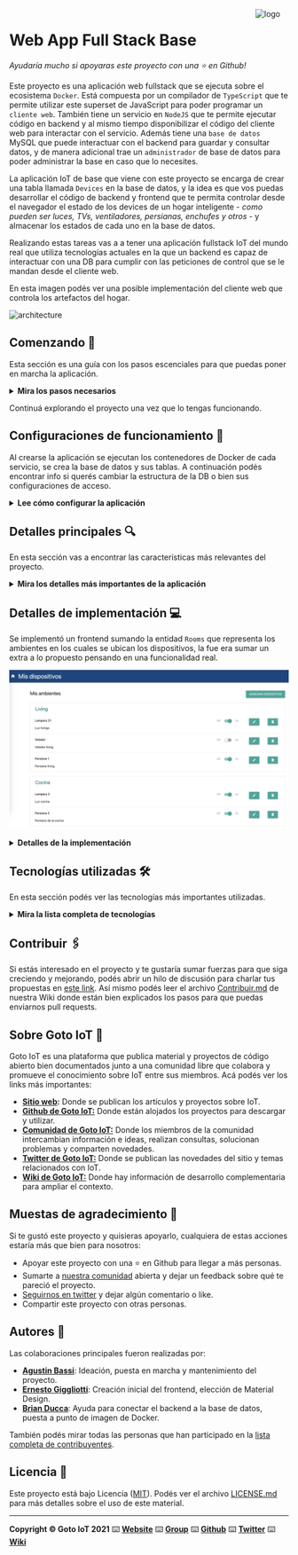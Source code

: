 <a href="https://www.gotoiot.com/">
    <img src="doc/gotoiot-logo.png" alt="logo" title="Goto IoT" align="right" width="60" height="60" />
</a>

Web App Full Stack Base
=======================

*Ayudaría mucho si apoyaras este proyecto con una ⭐ en Github!*

Este proyecto es una aplicación web fullstack que se ejecuta sobre el ecosistema `Docker`. Está compuesta por un compilador de `TypeScript` que te permite utilizar este superset de JavaScript para poder programar un `cliente web`. También tiene un servicio en `NodeJS` que te permite ejecutar código en backend y al mismo tiempo disponibilizar el código del cliente web para interactar con el servicio. Además tiene una `base de datos` MySQL que puede interactuar con el backend para guardar y consultar datos, y de manera adicional trae un `administrador` de base de datos para poder administrar la base en caso que lo necesites.

La aplicación IoT de base que viene con este proyecto se encarga de crear una tabla llamada `Devices` en la base de datos, y la idea es que vos puedas desarrollar el código de backend y frontend que te permita controlar desde el navegador el estado de los devices de un hogar inteligente - *como pueden ser luces, TVs, ventiladores, persianas, enchufes y otros* - y almacenar los estados de cada uno en la base de datos. 

Realizando estas tareas vas a a tener una aplicación fullstack IoT del mundo real que utiliza tecnologías actuales en la que un backend es capaz de interactuar con una DB para cumplir con las peticiones de control que se le mandan desde el cliente web.

En esta imagen podés ver una posible implementación del cliente web que controla los artefactos del hogar.

![architecture](doc/webapp-example-1.png)

## Comenzando 🚀

Esta sección es una guía con los pasos escenciales para que puedas poner en marcha la aplicación.

<details><summary><b>Mira los pasos necesarios</b></summary><br>

### Instalar las dependencias

Para correr este proyecto es necesario que instales `Docker` y `Docker Compose`. 

En [este artículo](https://www.gotoiot.com/pages/articles/docker_installation_linux/) publicado en nuestra web están los detalles para instalar Docker y Docker Compose en una máquina Linux. Si querés instalar ambas herramientas en una Raspberry Pi podés seguir [este artículo](https://www.gotoiot.com/pages/articles/rpi_docker_installation) de nuestra web que te muestra todos los pasos necesarios.

En caso que quieras instalar las herramientas en otra plataforma o tengas algún incoveniente, podes leer la documentación oficial de [Docker](https://docs.docker.com/get-docker/) y también la de [Docker Compose](https://docs.docker.com/compose/install/).

Continua con la descarga del código cuando tengas las dependencias instaladas y funcionando.

### Descargar el código

Para descargar el código, lo más conveniente es que realices un `fork` de este proyecto a tu cuenta personal haciendo click en [este link](https://github.com/gotoiot/app-fullstack-base/fork). Una vez que ya tengas el fork a tu cuenta, descargalo con este comando (acordate de poner tu usuario en el link):

```
git clone https://github.com/USER/app-fullstack-base.git
```

> En caso que no tengas una cuenta en Github podes clonar directamente este repo.

### Ejecutar la aplicación

Para ejecutar la aplicación tenes que correr el comando `docker-compose up` desde la raíz del proyecto. Este comando va a descargar las imágenes de Docker de node, de typescript, de la base datos y del admin de la DB, y luego ponerlas en funcionamiento. 

Para acceder al cliente web ingresa a a la URL [http://localhost:8000/](http://localhost:8000/) y para acceder al admin de la DB accedé a [localhost:8001/](http://localhost:8001/). 

Si pudiste acceder al cliente web y al administrador significa que la aplicación se encuentra corriendo bien. 

> Si te aparece un error la primera vez que corres la app, deteńe el proceso y volvé a iniciarla. Esto es debido a que el backend espera que la DB esté creada al iniciar, y en la primera ejecución puede no alcanzar a crearse. A partir de la segunda vez el problema queda solucionado.

</details>

Continuá explorando el proyecto una vez que lo tengas funcionando.

## Configuraciones de funcionamiento 🔩

Al crearse la aplicación se ejecutan los contenedores de Docker de cada servicio, se crea la base de datos y sus tablas. A continuación podés encontrar info si querés cambiar la estructura de la DB o bien sus configuraciones de acceso.

<details><summary><b>Lee cómo configurar la aplicación</b></summary><br>

### Configuración de la DB

Como ya comprobaste, para acceder PHPMyAdmin tenés que ingresar en la URL [localhost:8001/](http://localhost:8001/). En el login del administrador, el usuario para acceder a la db es `root` y contraseña es la variable `MYSQL_ROOT_PASSWORD` del archivo `docker-compose.yml`.

Para el caso del servicio de NodeJS que se comunica con la DB fijate que en el archivo `src/backend/mysql-connector.js` están los datos de acceso para ingresar a la base.

Si quisieras cambiar la contraseña, puertos, hostname u otras configuraciones de la DB deberías primero modificar el servicio de la DB en el archivo `docker-compose.yml` y luego actualizar las configuraciones para acceder desde PHPMyAdmin y el servicio de NodeJS.

### Estructura de la DB

Al iniciar el servicio de la base de datos, si esta no está creada toma el archivo que se encuentra en `db/dumps/smart_home.sql` para crear la base de datos automáticamente.

En ese archivo está la configuración de la tabla `Devices` y otras configuraciones más. Si quisieras cambiar algunas configuraciones deberías modificar este archivo y crear nuevamente la base de datos para que se tomen en cuenta los cambios.

Tené en cuenta que la base de datos se crea con permisos de superusuario por lo que no podrías borrar el directorio con tu usuario de sistema, para eso debés hacerlo con permisos de administrador. En ese caso podés ejecutar el comando `sudo rm -r db/data` para borrar el directorio completo.

</details>


## Detalles principales 🔍

En esta sección vas a encontrar las características más relevantes del proyecto.

<details><summary><b>Mira los detalles más importantes de la aplicación</b></summary><br>
<br>

### Arquitectura de la aplicación

Como ya pudiste ver, la aplicación se ejecuta sobre el ecosistema Docker, y en esta imagen podés ver el diagrama de arquitectura.

![architecture](doc/architecture.png)

### El cliente web

El cliente web es una Single Page Application que se comunica con el servicio en NodeJS mediante JSON a través de requests HTTP. Puede consultar el estado de dispositivos en la base de datos (por medio del servicio en NodeJS) y también cambiar el estado de los mismos. Los estilos del código están basados en **Material Design**.

### El servicio web

El servicio en **NodeJS** posee distintos endpoints para comunicarse con el cliente web mediante requests HTTP enviando **JSON** en cada transacción. Procesando estos requests es capaz de comunicarse con la base de datos para consultar y controlar el estado de los dispositivos, y devolverle una respuesta al cliente web también en formato JSON. Así mismo el servicio es capaz de servir el código del cliente web.

### La base de datos

La base de datos se comunica con el servicio de NodeJS y permite almacenar el estado de los dispositivos en la tabla **Devices**. Ejecuta un motor **MySQL versión 5.7** y permite que la comunicación con sus clientes pueda realizarse usando usuario y contraseña en texto plano. En versiones posteriores es necesario brindar claves de acceso, por este motivo la versión 5.7 es bastante utilizada para fases de desarrollo.

### El administrador de la DB

Para esta aplicación se usa **PHPMyAdmin**, que es un administrador de base de datos web muy utilizado y que podés utilizar en caso que quieras realizar operaciones con la base, como crear tablas, modificar columnas, hacer consultas y otras cosas más.

### El compilador de TypeScript

**TypeScript** es un lenguaje de programación libre y de código abierto desarrollado y mantenido por Microsoft. Es un superconjunto de JavaScript, que esencialmente añade tipos estáticos y objetos basados en clases. Para esta aplicación se usa un compilador de TypeScript basado en una imagen de [Harmish](https://hub.docker.com/r/harmish) en Dockerhub, y está configurado para monitorear en tiempo real los cambios que se realizan sobre el directorio **src/frontend/ts** y automáticamente generar código compilado a JavaScript en el directorio  **src/frontend/js**. Los mensajes del compilador aparecen automáticamente en la terminal al ejecutar el comando **docker-compose up**.

### Ejecución de servicios

Los servicios de la aplicación se ejecutan sobre **contenedores de Docker**, así se pueden desplegar de igual manera en diferentes plataformas. Los detalles sobre cómo funcionan los servicios los podés ver directamente en el archivo **docker-compose.yml**.

### Organización del proyecto

En la siguiente ilustración podés ver cómo está organizado el proyecto para que tengas en claro qué cosas hay en cada lugar.

```sh
├── db                          # directorio de la DB
│   ├── data                    # estructura y datos de la DB
│   └── dumps                   # directorio de estructuras de la DB
│       └── smart_home.sql      # estructura con la base de datos "smart_home"
├── doc                         # documentacion general del proyecto
└── src                         # directorio codigo fuente
│   ├── backend                 # directorio para el backend de la aplicacion
│   │   ├── index.js            # codigo principal del backend
│   │   ├── mysql-connector.js  # codigo de conexion a la base de datos
│   │   ├── package.json        # configuracion de proyecto NodeJS
│   │   └── package-lock.json   # configuracion de proyecto NodeJS
│   └── frontend                # directorio para el frontend de la aplicacion
│       ├── js                  # codigo javascript que se compila automáticamente
│       ├── static              # donde alojan archivos de estilos, imagenes, fuentes, etc.
│       ├── ts                  # donde se encuentra el codigo TypeScript a desarrollar
│       └── index.html          # archivo principal del cliente HTML
├── docker-compose.yml          # archivo donde se aloja la configuracion completa
├── README.md                   # este archivo
├── CHANGELOG.md                # archivo para guardar los cambios del proyecto
├── LICENSE.md                  # licencia del proyecto
```

> No olvides ir poniendo tus cambios en el archivo `CHANGELOG.md` a medida que avanzas en el proyecto.

</details>

## Detalles de implementación 💻
Se implementó un frontend sumando la entidad `Rooms` que representa los ambientes en los cuales se ubican los dispositivos, la fue era sumar un extra a lo propuesto pensando en una funcionalidad real.

![implementación](doc/webapp-implementada.png)


<details><summary><b>Detalles de la implementación</b></summary><br>

### Agregar un dispositivo

Para agregar un dispositivo solo hay que clicar en "Agregar dispositivo" y completar el formulario.

![sumar dispositivo](doc/webapp-sumar-dispositivo.png)


Esto va a hacer un apicall que insertará el registro en la base de datos, y posteriormente otro que refrescará la interfaz.

El mismo formulario se usa para la edición de dispositivos, así que se implementó lógica para mantener la consistencia de la experiencia.

### Frontend

En el frontend me basé en la aplicación [ceiot_base](https://github.com/cpantel/ceiot_base). Se aprovechó la lógica de usar clases específicas para renderizar html de forma dinámica, e interactuar con APIs.

Se sumaron las siguientes funcionalidades:

- Se incluye la entidad `Room` que define el ambiente en la que se encuentra ubicado un dispositivo.
- Se listan los dispositivos por ambiente, en listas independientes.
- Se permite un ABM completo de dispositivos reutilizando un único formulario a manera de "pop-up".
- Se garantiza que el frontend sea consistente, haciendo limpieza de variables, y actualización en vivo de datos en pantalla, acorde a los líneamientos de una SPA.
- Se pensó, pero no se pudo sumar el ABM de ambientes, de igual manera la implementación de API escala para poder hacerlo con poco esfuerzo en otra iteración.

### Modelo de datos
Se sumó una tabla nueva que representa los ambientes en los que se ubican los dispositivos, las tablas quedaron de la siguiente forma:

`Rooms`: Tabla que representa las habitaciones, con un identificador único (id) que es auto-incremental y el nombre de la habitación (name).

`Devices`: Tabla que representa los dispositivos asociados a las habitaciones. Contiene un identificador único (id), nombre del dispositivo (name), descripción (description), estado (state), tipo (type), y una clave foránea (room_id) que hace referencia a la habitación correspondiente.

`Relaciones`: La relación es uno a muchos (1 a N), donde una habitación `Room` puede tener muchos dispositivos `Devices`, pero cada dispositivo pertenece a una sola habitación.

```
+--------------------+              +-----------------------+
|      Rooms         |              |       Devices         |
+--------------------+              +-----------------------+
| id   (INT, PK)     |   1 ------>  | id        (INT, PK)   |
| name (VARCHAR)     |              | name      (TEXT)      |
+--------------------+              | description (TEXT)    |
                                    | state     (INT)       |
                                    | type      (INT)       |
                                    | room_id   (INT, FK)   |
                                    +-----------------------+
```

### Backend

Se creó una clase DataBase para gestionar la conexión con la base de datos, se implementó el patrón de diseño [singleton](https://medium.com/@danaprata/singleton-pattern-a2d2127e02f2) con un esquema de reintentos hasta que se logre concretar la conexión.

Con esto tenemos un márgen de por lo menos 55 segundos despuñes de ejecutar `docker-compose up` para poder concretar la conexión con la base.

Como se sumó una nueva entidad `Room`, se desarrollaron endpoints para hacer un ABM completo de las mismas, además del ABM completo de `Devices`. Además se sumó un endpoint que devuelve las entidades anidadas, útil para un frontend SPA como el que estamos implementando.

Una posible mejora es sumar paginado, más seguridad, validación de campos, etc. Que no se pudieron implementar por cuestiones de tiempo.

<details><summary><b>Endpoints disponibles para dispositivos y ambientes </b></summary><br>

1) Devolver el listado de dispositivos

```json
 {
    "method": "get",
    "url": "/devices",
    "request_headers": "application/json",
    "response_code": 200,
    "request_response": [
        {
            "id": 1,
            "name": "Light 1",
            "status": 1,
            "type": 0,
            "description": "Kitchen light",
            "room_id": 1
        }
    ]
}
```

2) Crear un dispositivo

```json
 {
    "method": "post",
    "url": "/devices",
    "request_headers": "application/json",
    "request_body": {
        "id": 1,
        "name": "Light 1",
        "status": 1,
        "type": 0,
        "description": "Kitchen light",
        "room_id": 1
    },
    "response_code": 200,
    "request_response": ""
}
```

3) Actualizar un dispositivo

```json
 {
    "method": "put",
    "url": "/devices/:id",
    "request_headers": "application/json",
    "request_body": {
        "id": 1,
        "name": "Light 1",
        "status": 1,
        "type": 0,
        "description": "Kitchen light",
        "room_id": 1
    },
    "response_code": 200,
    "request_response": ""
}
```

4) Eliminar un dispositvo

```json
 {
    "method": "delete",
    "url": "/devices/:id",
    "request_headers": "application/json",
    "response_code": 200,
    "request_response": "",
}
```

5) Devolver el listado de ambientes

```json
 {
    "method": "get",
    "url": "/rooms",
    "request_headers": "application/json",
    "response_code": 200,
    "request_response": [
        {
            "id": 1,
            "name": "Kitchen",
        }
    ]
}
```

6) Crear un ambiente

```json
 {
    "method": "post",
    "url": "/rooms",
    "request_headers": "application/json",
    "request_body": {
        "id": 1,
        "name": "Kitchen"
    },
    "response_code": 200,
    "request_response": ""
}
```

7) Actualizar un ambiente

```json
 {
    "method": "put",
    "url": "/rooms/:id",
    "request_headers": "application/json",
    "request_body": {
        "id": 1,
        "name": "Kitchen"
    },
    "response_code": 200,
    "request_response": ""
}
```

8) Eliminar un ambiente

```json
 {
    "method": "delete",
    "url": "/rooms/:id",
    "request_headers": "application/json",
    "response_code": 200,
    "request_response": "",
}
```

9) Obtener lista de ambientes con sus dispositivos

```json
 {
    "method": "GET",
    "url": "/rooms/devices/all",
    "request_headers": "application/json",
    "response_code": 200,
    "request_response": [
        {
            "id": 1,
            "name": "Kitchen",
            "devices": [
                {
                    "id": 1,
                    "name": "Light 1",
                    "status": 1,
                    "type": 0,
                    "description": "Kitchen light",
                    "room_id": 1
                }
            ]
        }
    ]
}
```
</details>

</details>


## Tecnologías utilizadas 🛠️

En esta sección podés ver las tecnologías más importantes utilizadas.

<details><summary><b>Mira la lista completa de tecnologías</b></summary><br>

* [Docker](https://www.docker.com/) - Ecosistema que permite la ejecución de contenedores de software.
* [Docker Compose](https://docs.docker.com/compose/) - Herramienta que permite administrar múltiples contenedores de Docker.
* [Node JS](https://nodejs.org/es/) - Motor de ejecución de código JavaScript en backend.
* [MySQL](https://www.mysql.com/) - Base de datos para consultar y almacenar datos.
* [PHPMyAdmin](https://www.phpmyadmin.net/) - Administrador web de base de datos.
* [Material Design](https://material.io/design) - Bibliotecas de estilo responsive para aplicaciones web.
* [TypeScript](https://www.typescriptlang.org/) - Superset de JavaScript tipado y con clases.

</details>

## Contribuir 🖇️

Si estás interesado en el proyecto y te gustaría sumar fuerzas para que siga creciendo y mejorando, podés abrir un hilo de discusión para charlar tus propuestas en [este link](https://github.com/gotoiot/app-fullstack-base/issues/new). Así mismo podés leer el archivo [Contribuir.md](https://github.com/gotoiot/gotoiot-doc/wiki/Contribuir) de nuestra Wiki donde están bien explicados los pasos para que puedas enviarnos pull requests.

## Sobre Goto IoT 📖

Goto IoT es una plataforma que publica material y proyectos de código abierto bien documentados junto a una comunidad libre que colabora y promueve el conocimiento sobre IoT entre sus miembros. Acá podés ver los links más importantes:

* **[Sitio web](https://www.gotoiot.com/):** Donde se publican los artículos y proyectos sobre IoT. 
* **[Github de Goto IoT:](https://github.com/gotoiot)** Donde están alojados los proyectos para descargar y utilizar. 
* **[Comunidad de Goto IoT:](https://groups.google.com/g/gotoiot)** Donde los miembros de la comunidad intercambian información e ideas, realizan consultas, solucionan problemas y comparten novedades.
* **[Twitter de Goto IoT:](https://twitter.com/gotoiot)** Donde se publican las novedades del sitio y temas relacionados con IoT.
* **[Wiki de Goto IoT:](https://github.com/gotoiot/doc/wiki)** Donde hay información de desarrollo complementaria para ampliar el contexto.

## Muestas de agradecimiento 🎁

Si te gustó este proyecto y quisieras apoyarlo, cualquiera de estas acciones estaría más que bien para nosotros:

* Apoyar este proyecto con una ⭐ en Github para llegar a más personas.
* Sumarte a [nuestra comunidad](https://groups.google.com/g/gotoiot) abierta y dejar un feedback sobre qué te pareció el proyecto.
* [Seguirnos en twitter](https://github.com/gotoiot/doc/wiki) y dejar algún comentario o like.
* Compartir este proyecto con otras personas.

## Autores 👥

Las colaboraciones principales fueron realizadas por:

* **[Agustin Bassi](https://github.com/agustinBassi)**: Ideación, puesta en marcha y mantenimiento del proyecto.
* **[Ernesto Giggliotti](https://github.com/ernesto-g)**: Creación inicial del frontend, elección de Material Design.
* **[Brian Ducca](https://github.com/brianducca)**: Ayuda para conectar el backend a la base de datos, puesta a punto de imagen de Docker.

También podés mirar todas las personas que han participado en la [lista completa de contribuyentes](https://github.com/###/contributors).

## Licencia 📄

Este proyecto está bajo Licencia ([MIT](https://choosealicense.com/licenses/mit/)). Podés ver el archivo [LICENSE.md](LICENSE.md) para más detalles sobre el uso de este material.

---

**Copyright © Goto IoT 2021** ⌨️ [**Website**](https://www.gotoiot.com) ⌨️ [**Group**](https://groups.google.com/g/gotoiot) ⌨️ [**Github**](https://www.github.com/gotoiot) ⌨️ [**Twitter**](https://www.twitter.com/gotoiot) ⌨️ [**Wiki**](https://github.com/gotoiot/doc/wiki)
